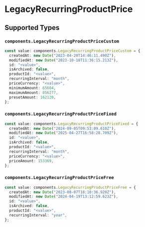 # LegacyRecurringProductPrice


## Supported Types

### `components.LegacyRecurringProductPriceCustom`

```typescript
const value: components.LegacyRecurringProductPriceCustom = {
  createdAt: new Date("2023-04-20T14:46:11.490Z"),
  modifiedAt: new Date("2023-10-18T11:36:15.213Z"),
  id: "<value>",
  isArchived: false,
  productId: "<value>",
  recurringInterval: "month",
  priceCurrency: "<value>",
  minimumAmount: 65604,
  maximumAmount: 856277,
  presetAmount: 162120,
};
```

### `components.LegacyRecurringProductPriceFixed`

```typescript
const value: components.LegacyRecurringProductPriceFixed = {
  createdAt: new Date("2024-09-05T09:53:09.610Z"),
  modifiedAt: new Date("2025-04-27T16:58:28.709Z"),
  id: "<value>",
  isArchived: false,
  productId: "<value>",
  recurringInterval: "month",
  priceCurrency: "<value>",
  priceAmount: 153369,
};
```

### `components.LegacyRecurringProductPriceFree`

```typescript
const value: components.LegacyRecurringProductPriceFree = {
  createdAt: new Date("2023-08-07T18:10:36.920Z"),
  modifiedAt: new Date("2024-04-19T13:12:59.623Z"),
  id: "<value>",
  isArchived: false,
  productId: "<value>",
  recurringInterval: "year",
};
```

